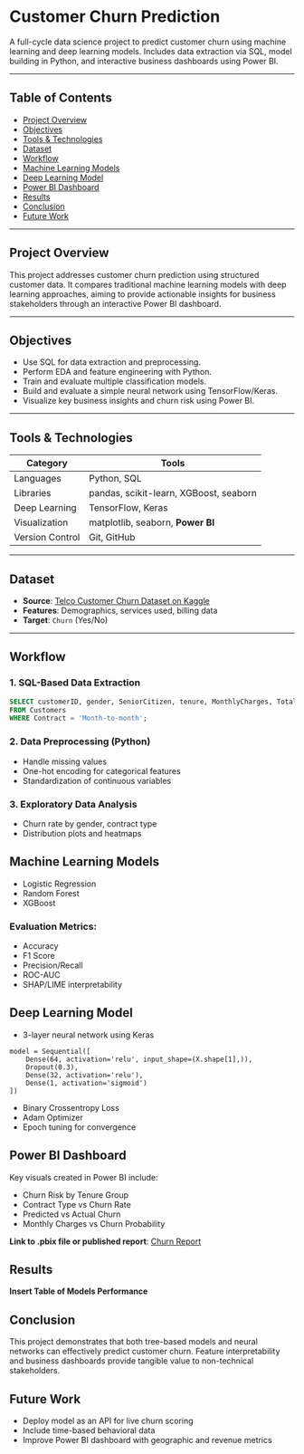 # Customer Churn Prediction

A full-cycle data science project to predict customer churn using machine learning and deep learning models. Includes data extraction via SQL, model building in Python, and interactive business dashboards using Power BI.

---

## Table of Contents
- [Project Overview](#project-overview)
- [Objectives](#objectives)
- [Tools & Technologies](#tools--technologies)
- [Dataset](#dataset)
- [Workflow](#workflow)
- [Machine Learning Models](#machine-learning-models)
- [Deep Learning Model](#deep-learning-model)
- [Power BI Dashboard](#power-bi-dashboard)
- [Results](#results)
- [Conclusion](#conclusion)
- [Future Work](#future-work)

---

## Project Overview

This project addresses customer churn prediction using structured customer data. It compares traditional machine learning models with deep learning approaches, aiming to provide actionable insights for business stakeholders through an interactive Power BI dashboard.

---

## Objectives

- Use SQL for data extraction and preprocessing.
- Perform EDA and feature engineering with Python.
- Train and evaluate multiple classification models.
- Build and evaluate a simple neural network using TensorFlow/Keras.
- Visualize key business insights and churn risk using Power BI.

---

## Tools & Technologies

| Category        | Tools                                    |
|----------------|-------------------------------------------|
| Languages       | Python, SQL                              |
| Libraries       | pandas, scikit-learn, XGBoost, seaborn   |
| Deep Learning   | TensorFlow, Keras                        |
| Visualization   | matplotlib, seaborn, **Power BI**        |
| Version Control | Git, GitHub                              |

---

## Dataset

- **Source**: [Telco Customer Churn Dataset on Kaggle](https://www.kaggle.com/blastchar/telco-customer-churn)
- **Features**: Demographics, services used, billing data
- **Target**: `Churn` (Yes/No)

---

## Workflow

### 1. SQL-Based Data Extraction
```sql
SELECT customerID, gender, SeniorCitizen, tenure, MonthlyCharges, TotalCharges
FROM Customers
WHERE Contract = 'Month-to-month';
```

### 2. Data Preprocessing (Python)
- Handle missing values
- One-hot encoding for categorical features
- Standardization of continuous variables

### 3. Exploratory Data Analysis
- Churn rate by gender, contract type
- Distribution plots and heatmaps

## Machine Learning Models
- Logistic Regression
- Random Forest
- XGBoost

### Evaluation Metrics:
- Accuracy
- F1 Score
- Precision/Recall
- ROC-AUC
- SHAP/LIME interpretability

## Deep Learning Model
- 3-layer neural network using Keras

```
model = Sequential([
    Dense(64, activation='relu', input_shape=(X.shape[1],)),
    Dropout(0.3),
    Dense(32, activation='relu'),
    Dense(1, activation='sigmoid')
])
```

- Binary Crossentropy Loss
- Adam Optimizer
- Epoch tuning for convergence

## Power BI Dashboard
Key visuals created in Power BI include:
- Churn Risk by Tenure Group
- Contract Type vs Churn Rate
- Predicted vs Actual Churn
- Monthly Charges vs Churn Probability

**Link to .pbix file or published report**: [Churn Report](https://www.kaggle.com/blastchar/telco-customer-churn)

## Results
**Insert Table of Models Performance**

## Conclusion
This project demonstrates that both tree-based models and neural networks can effectively predict customer churn. Feature interpretability and business dashboards provide tangible value to non-technical stakeholders.

## Future Work
- Deploy model as an API for live churn scoring
- Include time-based behavioral data
- Improve Power BI dashboard with geographic and revenue metrics
